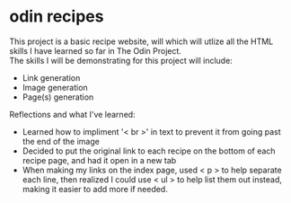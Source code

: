 # odin recipes
This project is a basic recipe website, will which will utlize all the HTML skills I have learned so far in The Odin Project.  
The skills I will be demonstrating for this project will include:  
- Link generation
- Image generation
- Page(s) generation

Reflections and what I've learned:
- Learned how to impliment '< br >' in text to prevent it from going past the end of the image
- Decided to put the original link to each recipe on the bottom of each recipe page, and had it open in a new tab
- When making my links on the index page, used < p > to help separate each line, then realized I could use < ul > to help list them out instead, making it easier to add more if needed.